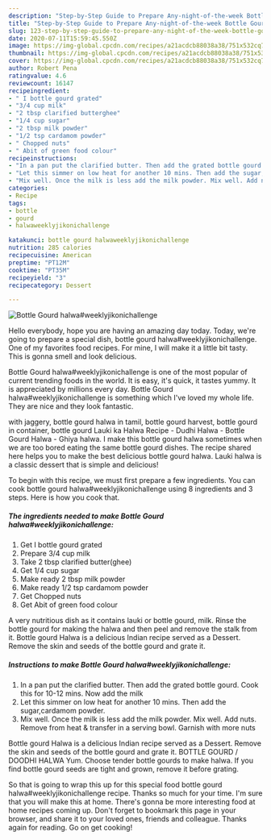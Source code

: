 ```yaml
---
description: "Step-by-Step Guide to Prepare Any-night-of-the-week Bottle Gourd halwa#weeklyjikonichallenge"
title: "Step-by-Step Guide to Prepare Any-night-of-the-week Bottle Gourd halwa#weeklyjikonichallenge"
slug: 123-step-by-step-guide-to-prepare-any-night-of-the-week-bottle-gourd-halwaweeklyjikonichallenge
date: 2020-07-11T15:59:45.550Z
image: https://img-global.cpcdn.com/recipes/a21acdcb88038a38/751x532cq70/bottle-gourd-halwaweeklyjikonichallenge-recipe-main-photo.jpg
thumbnail: https://img-global.cpcdn.com/recipes/a21acdcb88038a38/751x532cq70/bottle-gourd-halwaweeklyjikonichallenge-recipe-main-photo.jpg
cover: https://img-global.cpcdn.com/recipes/a21acdcb88038a38/751x532cq70/bottle-gourd-halwaweeklyjikonichallenge-recipe-main-photo.jpg
author: Robert Pena
ratingvalue: 4.6
reviewcount: 16147
recipeingredient:
- " I bottle gourd grated"
- "3/4 cup milk"
- "2 tbsp clarified butterghee"
- "1/4 cup sugar"
- "2 tbsp milk powder"
- "1/2 tsp cardamom powder"
- " Chopped nuts"
- " Abit of green food colour"
recipeinstructions:
- "In a pan put the clarified butter. Then add the grated bottle gourd. Cook this for 10-12 mins. Now add the milk"
- "Let this simmer on low heat for another 10 mins. Then add the sugar,cardamom powder."
- "Mix well. Once the milk is less add the milk powder. Mix well. Add nuts. Remove from heat &amp; transfer in a serving bowl. Garnish with more nuts"
categories:
- Recipe
tags:
- bottle
- gourd
- halwaweeklyjikonichallenge

katakunci: bottle gourd halwaweeklyjikonichallenge 
nutrition: 285 calories
recipecuisine: American
preptime: "PT12M"
cooktime: "PT35M"
recipeyield: "3"
recipecategory: Dessert

---
```



![Bottle Gourd halwa#weeklyjikonichallenge](https://img-global.cpcdn.com/recipes/a21acdcb88038a38/751x532cq70/bottle-gourd-halwaweeklyjikonichallenge-recipe-main-photo.jpg)

Hello everybody, hope you are having an amazing day today. Today, we're going to prepare a special dish, bottle gourd halwa#weeklyjikonichallenge. One of my favorites food recipes. For mine, I will make it a little bit tasty. This is gonna smell and look delicious.

Bottle Gourd halwa#weeklyjikonichallenge is one of the most popular of current trending foods in the world. It is easy, it's quick, it tastes yummy. It is appreciated by millions every day. Bottle Gourd halwa#weeklyjikonichallenge is something which I've loved my whole life. They are nice and they look fantastic.

with jaggery, bottle gourd halwa in tamil, bottle gourd harvest, bottle gourd in container, bottle gourd Lauki ka Halwa Recipe - Dudhi Halwa - Bottle Gourd Halwa - Ghiya halwa. I make this bottle gourd halwa sometimes when we are too bored eating the same bottle gourd dishes. The recipe shared here helps you to make the best delicious bottle gourd halwa. Lauki halwa is a classic dessert that is simple and delicious!


To begin with this recipe, we must first prepare a few ingredients. You can cook bottle gourd halwa#weeklyjikonichallenge using 8 ingredients and 3 steps. Here is how you cook that.

<!--inarticleads1-->

##### The ingredients needed to make Bottle Gourd halwa#weeklyjikonichallenge:

1. Get  I bottle gourd grated
1. Prepare 3/4 cup milk
1. Take 2 tbsp clarified butter(ghee)
1. Get 1/4 cup sugar
1. Make ready 2 tbsp milk powder
1. Make ready 1/2 tsp cardamom powder
1. Get  Chopped nuts
1. Get  Abit of green food colour


A very nutritious dish as it contains lauki or bottle gourd, milk. Rinse the bottle gourd for making the halwa and then peel and remove the stalk from it. Bottle gourd Halwa is a delicious Indian recipe served as a Dessert. Remove the skin and seeds of the bottle gourd and grate it. 

<!--inarticleads2-->

##### Instructions to make Bottle Gourd halwa#weeklyjikonichallenge:

1. In a pan put the clarified butter. Then add the grated bottle gourd. Cook this for 10-12 mins. Now add the milk
1. Let this simmer on low heat for another 10 mins. Then add the sugar,cardamom powder.
1. Mix well. Once the milk is less add the milk powder. Mix well. Add nuts. Remove from heat &amp; transfer in a serving bowl. Garnish with more nuts


Bottle gourd Halwa is a delicious Indian recipe served as a Dessert. Remove the skin and seeds of the bottle gourd and grate it. BOTTLE GOURD / DOODHI HALWA Yum. Choose tender bottle gourds to make halwa. If you find bottle gourd seeds are tight and grown, remove it before grating. 

So that is going to wrap this up for this special food bottle gourd halwa#weeklyjikonichallenge recipe. Thanks so much for your time. I'm sure that you will make this at home. There's gonna be more interesting food at home recipes coming up. Don't forget to bookmark this page in your browser, and share it to your loved ones, friends and colleague. Thanks again for reading. Go on get cooking!
